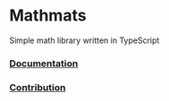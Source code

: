 # Mathmats

Simple math library written in TypeScript

### [Documentation](https://amjha.github.io/mathmats)
### [Contribution](https://amjha.github.io/mathmats/#/Contribution)
